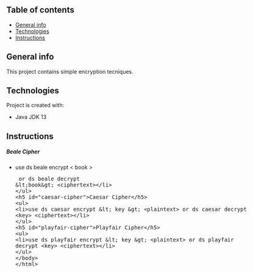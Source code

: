 ## Table of contents
* [General info](#general-info)
* [Technologies](#technologies)
* [Instructions](#instructions)


## General info
This project contains simple encryption tecniques.



## Technologies
Project is created with:
* Java JDK 13


## Instructions
##### Beale Cipher
* use  ds beale encrypt < book > <plaintext>  or   ds beale decrypt \<book> <ciphertext>   
##### Caesar Cipher
* use  ds caesar encrypt < key >  <plaintext>  or ds caesar decrypt <key> <ciphertext>
##### Playfair Cipher
* use  ds playfair encrypt < key > <plaintext> or ds playfair decrypt <key> <ciphertext> 
